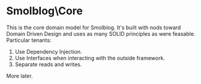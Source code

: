 # Smolblog\Core

This is the core domain model for Smolblog. It's built with nods toward Domain Driven Design and uses as many SOLID principles as were feasable. Particular tenants:

1. Use Dependency Injection.
2. Use Interfaces when interacting with the outside framework.
3. Separate reads and writes.

More later.

